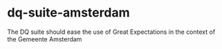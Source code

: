 # dq-suite-amsterdam
The DQ suite should ease the use of Great Expectations in the context of the Gemeente Amsterdam
